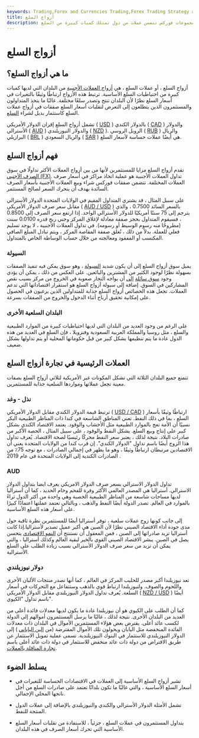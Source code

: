 ```yaml
---
keywords: Trading,Forex and Currencies Trading,Forex Trading Strategy and Education,Strategy and Education
title: أزواج السلع
description: أزواج السلع هي ثلاث مجموعات فوركس تتضمن عملات من دول تمتلك كميات كبيرة من السلع.
---
```


# أزواج السلع
## ما هي أزواج السلع؟

أزواج السلع ، أو عملات السلع ، هي [أزواج العملات الأجنبية](/foreign-currency-pairs) من البلدان التي لديها كميات كبيرة من احتياطيات السلع الأساسية. ترتبط هذه الأزواج ارتباطًا وثيقًا بالتغيرات في أسعار السلع نظرًا لأن البلدان تنتج وتصدر سلعًا مختلفة. غالبًا ما يتخذ المتداولون والمستثمرون الذين يتطلعون إلى التعرض لتقلبات أسعار السلع صفقات في أزواج عملات السلع كاستثمار بديل لشراء [السلع](/commodity).

تشمل أزواج السلع إقران الدولار الأمريكي ( [USD](/usd) ) بالدولار الكندي ( [CAD](/cad-canadian-dollar) ) والدولار الأسترالي ( [AUD](/aud-australian-dollar) ) والدولار النيوزيلندي ( [NZD](/nzd-new-zealand-dollar) ). الروبل الروسي ( [RUB](/rub-russian-ruble) ) والريال البرازيلي ( [BRL](/brl-brazilian-real) ) والريال السعودي ( [SAR](/sar-saudi-riyal) ) هي أيضًا عملات حساسة لأسعار السلع.

## فهم أزواج السلع

تقدم أزواج السلع مزايا للمستثمرين لأنها من بين أزواج العملات الأكثر تداولًا في سوق [الصرف الأجنبي (FX)](/foreign-exchange). تداول العملات الأجنبية هو عملية اتخاذ مراكز في أسعار صرف العملات المختلفة. تتضمن صفقات فوركس شراء وبيع العملات الأجنبية بأسعار الصرف السائدة بهدف أن يتحرك السعر لصالح المستثمر.

على سبيل المثال ، قد يشتري المتداول المقيم في الولايات المتحدة الدولار الأسترالي مقابل سعر صرف الدولار الأمريكي ( [AUD / USD](/aud-usd-australian-dollar-us-dollar-currency-pair) ) بالسعر السائد 0.7500 ، والذي يترجم إلى 75 سنتًا أمريكيًا للدولار الأسترالي الواحد. إذا ارتفع سعر الصرف إلى 0.8500 ، فسيقوم المتداول بحجز صفقة معادلة لإغلاق المركز وجني ربح قدره 0.0100 سنت (مطروحًا منه رسوم الوسيط أو رسومه). في تداول العملات الأجنبية ، لا يوجد تسليم فعلي للعملة. بدلاً من ذلك ، تُغلق صفقة المقاصة المركز ، ويتم تبادل المبلغ الصافي المكتسب أو المفقود ومعالجته من خلال حساب الوساطة الخاص بالمتداول.

### السيولة

يميل سوق أزواج السلع إلى أن يكون شديد [السيولة](/liquidmarket) ، وهو سوق يمكن فيه تنفيذ الصفقات بسهولة نظرًا لوجود الكثير من المشترين والبائعين. على العكس من ذلك ، يمكن أن يؤدي وجود [سوق سائلة](/illiquid) [إلى](/illiquid) أن يواجه التجار صعوبة في الخروج من مركز بسبب نقص المشاركين في السوق. إضافة إلى سيولة أزواج السلع هو استقرار اقتصاداتها التي تدعم العملات. تجعل هذه الخصائص أزواج السلع جذابة للمتداولين الذين يرغبون في الحصول على إمكانية تحقيق أرباح أثناء الدخول والخروج من الصفقات بسرعة.

### البلدان السلعية الأخرى

على الرغم من وجود العديد من البلدان التي لديها احتياطيات كبيرة من الموارد الطبيعية والسلع ، مثل روسيا والمملكة العربية السعودية وفنزويلا ، فإن السلع في العديد من هذه الدول عادة ما يتم تنظيمها بشكل كبير من قبل حكوماتها المحلية أو يتم تداولها بشكل ضعيف.

## العملات الرئيسية في تجارة أزواج السلع

تتمتع جميع البلدان الثلاثة التي تشكل المكونات غير الأمريكية لثلاثي أزواج السلع بصفات معينة تجعل عملاتها ومواردها السلعية جذابة للمستثمرين.

### نذل - وغد

ترتبط قيمة الدولار الكندي مقابل الدولار الأمريكي ( [USD / CAD](/usd-cad-us-dollar-canadian-dollar-currency-pair) ) ارتباطًا وثيقًا بأسعار السلع ، بما في ذلك النفط. تعني المناطق الشاسعة في كندا ذات المناظر الطبيعية البكر نسبيًا أن الأمة تعج بالموارد الطبيعية مثل الأخشاب والوقود. يعتمد الاقتصاد الكندي بشكل كبير على إنتاج وبيع السلع. يشكل النفط والوقود ، على سبيل المثال ، الحصة الأكبر من صادرات البلاد. نتيجة لذلك ، يعتبر سعر النفط محركًا رئيسيًا لصحة الاقتصاد. يُعرف تداول هذا الزوج أيضًا باسم تداول "الدولار الكندي". إن قرب كندا من الولايات المتحدة يعني أن الاقتصادين مرتبطان ارتباطًا وثيقًا ، وهو ما يظهر في إجمالي الصادرات ، مع توجه 75٪ من الصادرات الكندية إلى الولايات المتحدة في عام 2019 .

### AUD

تداول الدولار الاسترالي بسعر صرف الدولار الامريكي يعرف ايضا بتداول الدولار الاسترالي. أستراليا هي المصدر العالمي الأكثر وفرة للفحم وخام الحديد ، كما أن أستراليا لديها مساحات شاسعة من المناظر الطبيعية الخصبة وهي واحدة من أكثر الدول ثراءً بالموارد في العالم. تصدر الدولة أيضًا النفط والذهب ، وبالتالي تعتمد عملتها اعتمادًا كبيرًا على أسعار هذه السلع الأساسية.

إلى جانب كونها زوج عملات سلعية ، توفر أستراليا أيضًا للمستثمرين نظرة ثاقبة حول مدى جودة أداء الاقتصاد الصيني نظرًا لأن الصين هي أكبر عميل تصدير لأستراليا.إذا كانت أستراليا تزيد صادراتها إلى الصين ، فمن المعقول أن نستنتج أن [النمو الاقتصادي](/economicgrowth) يتحسن يصل في الصين. يبشر الاقتصاد الصيني القوي بالخير لبقية العالم وكذلك أستراليا ، والتي يمكن أن تزيد من سعر صرف الدولار الأسترالي بسبب زيادة الطلب على السلع الأسترالية.

### دولار نيوزيلندي

تعد نيوزيلندا أكبر مصدر للحليب المركز في العالم ، كما أنها تصدر منتجات الألبان الأخرى واللحوم والصوف. ولنيوزيلندا ارتباط قوي بالذهب وستتفاعل مع التحركات في أسعار السلعة. يُعرف تداول الدولار النيوزيلندي مقابل الدولار الأمريكي ( [NZD / USD](/nzd-usd-new-zealand-dollar-us-dollar-currency-pair) ) أيضًا باسم تداول "الكيوي".

كما أن الطلب على الكيوي هو أن نيوزيلندا عادة ما يكون لديها معدلات فائدة أعلى من العديد من البلدان الأخرى. نتيجة لذلك ، غالبًا ما يرسل المستثمرون أموالهم إلى الدولة لكسب عائد أعلى. يقترض بعض هؤلاء المستثمرين الأموال في البلدان ذات معدلات الفائدة المنخفضة مثل اليابان ويحولون تلك الأموال المقترضة (من [الين الياباني](/jpy-japanese-yen) ) إلى الدولار النيوزيلندي للاستثمار في البنوك النيوزيلندية. تسمى عملية تمويل الاستثمار عن طريق الاقتراض من دولة ذات عائد منخفض للاستثمار في دولة ذات عائد أعلى باسم [تجارة المناقلة بالعملات](/currencycarrytrade).

## يسلط الضوء

- تشير أزواج السلع الأساسية إلى العملات في الاقتصادات الحساسة للتغيرات في أسعار السلع الأساسية ، والتي غالبًا ما تكون بلدانًا تعتمد على صادرات السلع من أجل ناتجها المحلي الإجمالي.

- تشمل الأمثلة الدولار الأسترالي والكندي والنيوزيلندي بالإضافة إلى عملات الدول المنتجة للنفط.

- يتداول المستثمرون في عملات السلع ، جزئياً ، للاستفادة من تقلبات أسعار السلع الأساسية التي تحرك أسعار الصرف في هذه البلدان.

